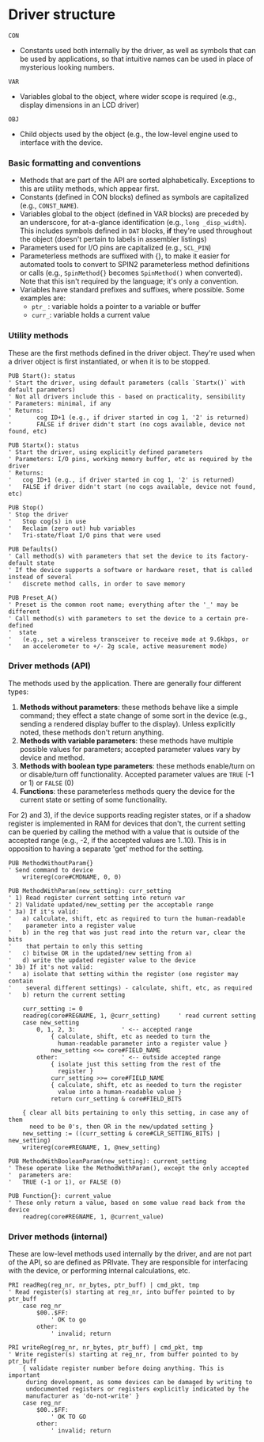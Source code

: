 # Driver structure

`CON`
* Constants used both internally by the driver, as well as symbols that can be used by applications, so that intuitive names can be used in place of mysterious looking numbers.

`VAR`
* Variables global to the object, where wider scope is required (e.g., display dimensions in an LCD driver)

`OBJ`
* Child objects used by the object (e.g., the low-level engine used to interface with the device.


### Basic formatting and conventions

* Methods that are part of the API are sorted alphabetically. Exceptions to this are utility methods, which appear first.
* Constants (defined in CON blocks) defined as symbols are capitalized (e.g., `CONST_NAME`).
* Variables global to the object (defined in VAR blocks) are preceded by an underscore, for at-a-glance identification (e.g., `long _disp_width`). This includes symbols defined in `DAT` blocks, __if__ they're used throughout the object (doesn't pertain to labels in assembler listings)
* Parameters used for I/O pins are capitalized (e.g., `SCL_PIN`)
* Parameterless methods are suffixed with {}, to make it easier for automated tools to convert to SPIN2 parameterless method definitions or calls (e.g., `SpinMethod{}` becomes `SpinMethod()` when converted). Note that this isn't required by the language; it's only a convention.
* Variables have standard prefixes and suffixes, where possible. Some examples are:
	* `ptr_` : variable holds a pointer to a variable or buffer
 	* `curr_`: variable holds a current value


### Utility methods

These are the first methods defined in the driver object. They're used when a driver object is first instantiated, or when it is to be stopped.

```spin
PUB Start(): status
' Start the driver, using default parameters (calls `Startx()` with default parameters)
' Not all drivers include this - based on practicality, sensibility
' Parameters: minimal, if any
' Returns:
'       cog ID+1 (e.g., if driver started in cog 1, '2' is returned)
'       FALSE if driver didn't start (no cogs available, device not found, etc)

PUB Startx(): status
' Start the driver, using explicitly defined parameters
' Parameters: I/O pins, working memory buffer, etc as required by the driver
' Returns:
'	cog ID+1 (e.g., if driver started in cog 1, '2' is returned)
'	FALSE if driver didn't start (no cogs available, device not found, etc)

PUB Stop()
' Stop the driver
'	Stop cog(s) in use
'	Reclaim (zero out) hub variables
'	Tri-state/float I/O pins that were used

PUB Defaults()
' Call method(s) with parameters that set the device to its factory-default state
' If the device supports a software or hardware reset, that is called instead of several
'	discrete method calls, in order to save memory

PUB Preset_A()
' Preset is the common root name; everything after the '_' may be different
' Call method(s) with parameters to set the device to a certain pre-defined
'  state
'	(e.g., set a wireless transceiver to receive mode at 9.6kbps, or
'	an accelerometer to +/- 2g scale, active measurement mode)
```


### Driver methods (API)

The methods used by the application.
There are generally four different types:
1) __Methods without parameters__: these methods behave like a simple command; they effect a state change of some sort in the device (e.g., sending a rendered display buffer to the display). Unless explicitly noted, these methods don't return anything.
2) __Methods with variable parameters__: these methods have multiple possible values for parameters; accepted parameter values vary by device and method.
3) __Methods with boolean type parameters__: these methods enable/turn on or disable/turn off functionality. Accepted parameter values are `TRUE` (-1 or 1) or `FALSE` (0)
4) __Functions__: these parameterless methods query the device for the current state or setting of some functionality.

For 2) and 3), if the device supports reading register states, or if a shadow register is implemented in RAM for devices that don't, the current setting can be queried by calling the method with a value that is outside of the accepted range (e.g., -2, if the accepted values are 1..10). This is in opposition to having a separate 'get' method for the setting.

```spin
PUB MethodWithoutParam{}
' Send command to device
	writereg(core#CMDNAME, 0, 0)

PUB MethodWithParam(new_setting): curr_setting
' 1) Read register current setting into return var
' 2) Validate updated/new_setting per the acceptable range
' 3a) If it's valid:
'	a) calculate, shift, etc as required to turn the human-readable
'	 parameter into a register value
'	b) in the reg that was just read into the return var, clear the bits
'	 that pertain to only this setting
'	c) bitwise OR in the updated/new setting from a)
'	d) write the updated register value to the device
' 3b) If it's not valid:
'	a) isolate that setting within the register (one register may contain
'	 several different settings) - calculate, shift, etc, as required
'	b) return the current setting

	curr_setting := 0
	readreg(core#REGNAME, 1, @curr_setting)		' read current setting
	case new_setting
		0, 1, 2, 3:				' <-- accepted range
			{ calculate, shift, etc as needed to turn the
			  human-readable parameter into a register value }
			new_setting <<= core#FIELD_NAME
		other:					' <-- outside accepted range
			{ isolate just this setting from the rest of the
			  register }
			curr_setting >>= core#FIELD_NAME
			{ calculate, shift, etc as needed to turn the register
			  value into a human-readable value }
			return curr_setting & core#FIELD_BITS

	{ clear all bits pertaining to only this setting, in case any of them
	  need to be 0's, then OR in the new/updated setting }
	new_setting := ((curr_setting & core#CLR_SETTING_BITS) | new_setting)
	writereg(core#REGNAME, 1, @new_setting)
```

```spin
PUB MethodWithBooleanParam(new_setting): current_setting
' These operate like the MethodWithParam(), except the only accepted
'  parameters are:
'	TRUE (-1 or 1), or FALSE (0)
```

```spin
PUB Function{}: current_value
' These only return a value, based on some value read back from the device
	readreg(core#REGNAME, 1, @current_value)
```


### Driver methods (internal)

These are low-level methods used internally by the driver, and are not part of the API, so are defined as PRIvate.
They are responsible for interfacing with the device, or performing internal calculations, etc.

```spin
PRI readReg(reg_nr, nr_bytes, ptr_buff) | cmd_pkt, tmp
' Read register(s) starting at reg_nr, into buffer pointed to by ptr_buff
	case reg_nr
		$00..$FF:
			' OK to go
		other:
			' invalid; return
```

```spin
PRI writeReg(reg_nr, nr_bytes, ptr_buff) | cmd_pkt, tmp
' Write register(s) starting at reg_nr, from buffer pointed to by ptr_buff
    { validate register number before doing anything. This is important
     during development, as some devices can be damaged by writing to
     undocumented registers or registers explicitly indicated by the
     manufacturer as 'do-not-write' }
    case reg_nr
		$00..$FF:
			' OK TO GO
		other:
			' invalid; return
```

